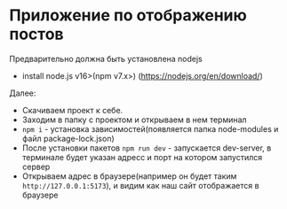 # Приложение по отображению постов

Предварительно должна быть установлена nodejs
- install node.js v16>(npm v7.x>) (https://nodejs.org/en/download/)


Далее:
- Скачиваем проект к себе.
- Заходим в папку с проектом и открываем в нем терминал
- `npm i` - установка зависимостей(появляется папка node-modules и файл package-lock.json)
- После установки пакетов `npm run dev` - запускается dev-server, в терминале будет указан адресс и порт на котором запустился сервер
- Открываем адрес в браузере(например он будет таким `http://127.0.0.1:5173`), и видим как наш сайт отображается в браузере